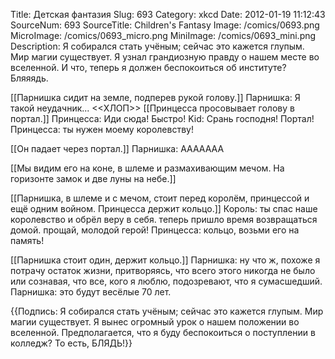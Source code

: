 Title: Детская фантазия 
Slug: 693 
Category: xkcd 
Date: 2012-01-19 11:12:43 
SourceNum: 693 
SourceTitle: Children's Fantasy 
Image: /comics/0693.png 
MicroImage: /comics/0693_micro.png 
MiniImage: /comics/0693_mini.png 
Description: Я собирался стать учёным; сейчас это кажется глупым. Мир магии существует. Я узнал грандиозную правду о нашем месте во вселенной. И что, теперь я должен беспокоиться об институте? Бляяядь. 

[[Парнишка сидит на земле, подперев рукой голову.]]
Парнишка: Я такой неудачник...
<<ХЛОП>>
[[Принцесса просовывает голову в портал.]]
Принцесса: Иди сюда! Быстро!
Kid: Срань господня! Портал!
Принцесса: ты нужен моему королевству!

[[Он падает через портал.]]
Парнишка: ААААААА

[[Мы видим его на коне, в шлеме и размахивающим мечом. На горизонте замок и две луны на небе.]]

[[Парнишка, в шлеме и с мечом, стоит перед королём, принцессой и ещё одним войном. Принцесса держит кольцо.]]
Король: ты спас наше королевство и обрёл веру в себя. теперь пришло время возвращаться домой. прощай, молодой герой!
Принцесса: кольцо, возьми его на память!

[[Парнишка стоит один, держит кольцо.]]
Парнишка: ну что ж, похоже я потрачу остаток жизни, притворяясь, что всего этого никогда не было или сознавая, что все, кого я люблю, подозревают, что я сумасшедший.
Парнишка: это будут весёлые 70 лет.

{{Подпись: Я собирался стать учёным; сейчас это кажется глупым. Мир магии существует. Я вынес огромный урок о нашем положении во вселенной. Предполагается, что я буду беспокоиться о поступлении в колледж? То есть, БЛЯДЬ!}}